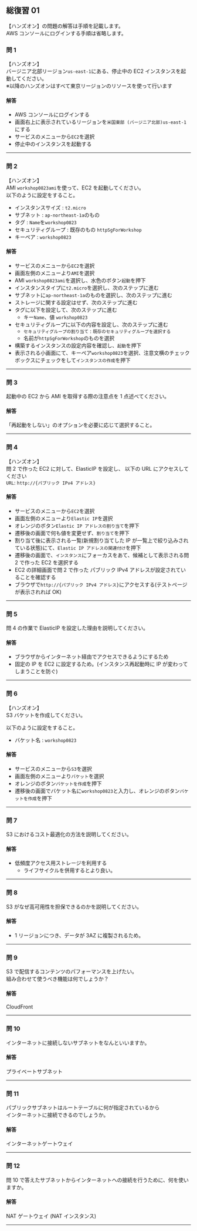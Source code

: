 ## 総復習 01

【ハンズオン】の問題の解答は手順を記載します。  
AWS コンソールにログインする手順は省略します。

### 問 1

【ハンズオン】  
バージニア北部リージョン`us-east-1`にある、停止中の EC2 インスタンスを起動してください。  
※以降のハンズオンはすべて東京リージョンのリソースを使って行います

#### 解答

-   AWS コンソールにログインする
-   画面右上に表示されているリージョンを`米国東部 (バージニア北部)us-east-1`にする
-   サービスのメニューから`EC2`を選択
-   停止中のインスタンスを起動する

---

### 問 2

【ハンズオン】  
AMI `workshop0823ami`を使って、EC2 を起動してください。  
以下のように設定をすること。

-   インスタンスサイズ : `t2.micro`
-   サブネット : `ap-northeast-1a`のもの
-   タグ : `Name`を`workshop0823`
-   セキュリティグループ : 既存のもの `httpSgForWorkshop`
-   キーペア : `workshop0823`

#### 解答

-   サービスのメニューから`EC2`を選択
-   画面左側のメニューより`AMI`を選択
-   AMI `workshop0823ami`を選択し、水色のボタン`起動`を押下
-   インスタンスタイプに`t2.micro`を選択し、次のステップに進む
-   サブネットに`ap-northeast-1a`のものを選択し、次のステップに進む
-   ストレージに関する設定はせず、次のステップに進む
-   タグに以下を設定して、次のステップに進む
    -   キー`Name`、値 `workshop0823`
-   セキュリティグループに以下の内容を設定し、次のステップに進む
    -   `セキュリティグループの割り当て` : `既存のセキュリティグループを選択する`
    -   名前が`httpSgForWorkshop`のものを選択
-   構築するインスタンスの設定内容を確認し、`起動`を押下
-   表示される小画面にて、キーペア`workshop0823`を選択、注意文横のチェックボックスにチェックをして`インスタンスの作成`を押下

---

### 問 3

起動中の EC2 から AMI を取得する際の注意点を 1 点述べてください。

#### 解答

「再起動をしない」のオプションを必要に応じて選択すること。

---

### 問 4

【ハンズオン】  
問 2 で作った EC2 に対して、ElasticIP を設定し、
以下の URL にアクセスしてください  
`URL`: `http://{パブリック IPv4 アドレス}`

#### 解答

-   サービスのメニューから`EC2`を選択
-   画面左側のメニューより`Elastic IP`を選択
-   オレンジのボタン`Elastic IP アドレスの割り当て`を押下
-   遷移後の画面で何も値を変更せず、`割り当て`を押下
-   割り当て後に表示される一覧(新規割り当てした IP が一覧上で絞り込みされている状態)にて、`Elastic IP アドレスの関連付け`を押下
-   遷移後の画面で、`インスタンス`にフォーカスをあて、候補として表示される問 2 で作った EC2 を選択する
-   EC2 の詳細画面で問 2 で作った パブリック IPv4 アドレスが設定されていることを確認する
-   ブラウザで`http://{パブリック IPv4 アドレス}`にアクセスする(テストページが表示されれば OK)

---

### 問 5 　

問 4 の作業で ElasticIP を設定した理由を説明してください。

#### 解答

-   ブラウザからインターネット経由でアクセスできるようにするため
-   固定の IP を EC2 に設定するため。(インスタンス再起動時に IP が変わってしまうことを防ぐ)

---

### 問 6

【ハンズオン】  
S3 バケットを作成してください。

以下のように設定をすること。

-   バケット名 : `workshop0823`

#### 解答

-   サービスのメニューから`S3`を選択
-   画面左側のメニューより`バケット`を選択
-   オレンジのボタン`バケットを作成`を押下
-   遷移後の画面でバケット名に`workshop0823`と入力し、オレンジのボタン`バケットを作成`を押下

---

### 問 7

S3 におけるコスト最適化の方法を説明してください。

#### 解答

-   低頻度アクセス用ストレージを利用する
    -   ライフサイクルを併用するとより良い。

---

### 問 8

S3 がなぜ高可用性を担保できるのかを説明してください。

#### 解答

-   1 リージョンにつき、データが 3AZ に複製されるため。

---

### 問 9

S3 で配信するコンテンツのパフォーマンスを上げたい。  
組み合わせて使うべき機能は何でしょうか？

#### 解答

CloudFront

---

### 問 10

インターネットに接続しないサブネットをなんといいますか。

#### 解答

プライベートサブネット

---

### 問 11

パブリックサブネットはルートテーブルに何が指定されているから  
インターネットに接続できるのでしょうか。

#### 解答

インターネットゲートウェイ

---

### 問 12

問 10 で答えたサブネットからインターネットへの接続を行うために、何を使いますか。

#### 解答

NAT ゲートウェイ (NAT インスタンス)

---
